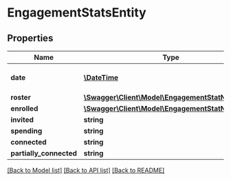 # EngagementStatsEntity

## Properties
Name | Type | Description | Notes
------------ | ------------- | ------------- | -------------
**date** | [**\DateTime**](\DateTime.md) | Date these stats relate to | [optional] 
**roster** | [**\Swagger\Client\Model\EngagementStatNodeEntity**](EngagementStatNodeEntity.md) |  | [optional] 
**enrolled** | [**\Swagger\Client\Model\EngagementStatNodeEntity**](EngagementStatNodeEntity.md) |  | [optional] 
**invited** | **string** |  | [optional] 
**spending** | **string** |  | [optional] 
**connected** | **string** |  | [optional] 
**partially_connected** | **string** |  | [optional] 

[[Back to Model list]](../README.md#documentation-for-models) [[Back to API list]](../README.md#documentation-for-api-endpoints) [[Back to README]](../README.md)

